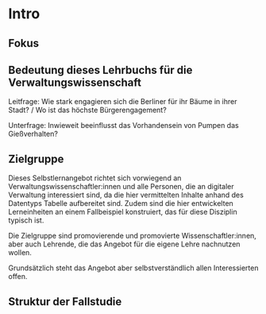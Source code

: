# Intro 
## Fokus


## Bedeutung dieses Lehrbuchs für die Verwaltungswissenschaft
Leitfrage: 
Wie stark engagieren sich die Berliner für ihr Bäume in ihrer Stadt? / Wo ist das höchste Bürgerengagement?

Unterfrage: Inwieweit beeinflusst das Vorhandensein von Pumpen das Gießverhalten?


## Zielgruppe

Dieses Selbstlernangebot richtet sich vorwiegend an Verwaltungswissenschaftler:innen und alle Personen, die an digitaler Verwaltung interessiert sind, da die hier vermittelten Inhalte anhand des Datentyps Tabelle aufbereitet sind. Zudem sind die hier entwickelten Lerneinheiten an einem Fallbeispiel konstruiert, das für diese Disziplin typisch ist.

Die Zielgruppe sind promovierende und promovierte Wissenschaftler:innen, aber auch Lehrende, die das Angebot für die eigene Lehre nachnutzen wollen.

Grundsätzlich steht das Angebot aber selbstverständlich allen Interessierten offen.

## Struktur der Fallstudie